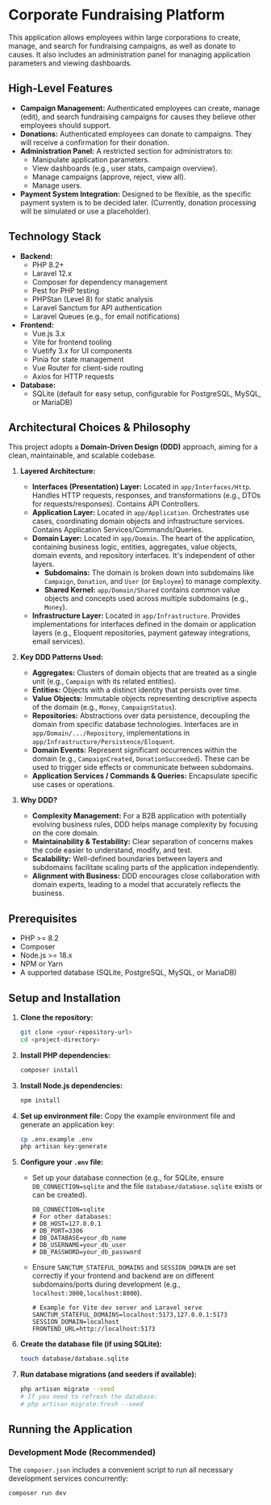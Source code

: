 # Corporate Fundraising Platform

This application allows employees within large corporations to create, manage, and search for fundraising campaigns, as well as donate to causes. It also includes an administration panel for managing application parameters and viewing dashboards.

## High-Level Features

*   **Campaign Management:** Authenticated employees can create, manage (edit), and search fundraising campaigns for causes they believe other employees should support.
*   **Donations:** Authenticated employees can donate to campaigns. They will receive a confirmation for their donation.
*   **Administration Panel:** A restricted section for administrators to:
    *   Manipulate application parameters.
    *   View dashboards (e.g., user stats, campaign overview).
    *   Manage campaigns (approve, reject, view all).
    *   Manage users.
*   **Payment System Integration:** Designed to be flexible, as the specific payment system is to be decided later. (Currently, donation processing will be simulated or use a placeholder).

## Technology Stack

*   **Backend:**
    *   PHP 8.2+
    *   Laravel 12.x
    *   Composer for dependency management
    *   Pest for PHP testing
    *   PHPStan (Level 8) for static analysis
    *   Laravel Sanctum for API authentication
    *   Laravel Queues (e.g., for email notifications)
*   **Frontend:**
    *   Vue.js 3.x
    *   Vite for frontend tooling
    *   Vuetify 3.x for UI components
    *   Pinia for state management
    *   Vue Router for client-side routing
    *   Axios for HTTP requests
*   **Database:**
    *   SQLite (default for easy setup, configurable for PostgreSQL, MySQL, or MariaDB)

## Architectural Choices & Philosophy

This project adopts a **Domain-Driven Design (DDD)** approach, aiming for a clean, maintainable, and scalable codebase.

1.  **Layered Architecture:**
    *   **Interfaces (Presentation) Layer:** Located in `app/Interfaces/Http`. Handles HTTP requests, responses, and transformations (e.g., DTOs for requests/responses). Contains API Controllers.
    *   **Application Layer:** Located in `app/Application`. Orchestrates use cases, coordinating domain objects and infrastructure services. Contains Application Services/Commands/Queries.
    *   **Domain Layer:** Located in `app/Domain`. The heart of the application, containing business logic, entities, aggregates, value objects, domain events, and repository interfaces. It's independent of other layers.
        *   **Subdomains:** The domain is broken down into subdomains like `Campaign`, `Donation`, and `User` (or `Employee`) to manage complexity.
        *   **Shared Kernel:** `app/Domain/Shared` contains common value objects and concepts used across multiple subdomains (e.g., `Money`).
    *   **Infrastructure Layer:** Located in `app/Infrastructure`. Provides implementations for interfaces defined in the domain or application layers (e.g., Eloquent repositories, payment gateway integrations, email services).

2.  **Key DDD Patterns Used:**
    *   **Aggregates:** Clusters of domain objects that are treated as a single unit (e.g., `Campaign` with its related entities).
    *   **Entities:** Objects with a distinct identity that persists over time.
    *   **Value Objects:** Immutable objects representing descriptive aspects of the domain (e.g., `Money`, `CampaignStatus`).
    *   **Repositories:** Abstractions over data persistence, decoupling the domain from specific database technologies. Interfaces are in `app/Domain/.../Repository`, implementations in `app/Infrastructure/Persistence/Eloquent`.
    *   **Domain Events:** Represent significant occurrences within the domain (e.g., `CampaignCreated`, `DonationSucceeded`). These can be used to trigger side effects or communicate between subdomains.
    *   **Application Services / Commands & Queries:** Encapsulate specific use cases or operations.

3.  **Why DDD?**
    *   **Complexity Management:** For a B2B application with potentially evolving business rules, DDD helps manage complexity by focusing on the core domain.
    *   **Maintainability & Testability:** Clear separation of concerns makes the code easier to understand, modify, and test.
    *   **Scalability:** Well-defined boundaries between layers and subdomains facilitate scaling parts of the application independently.
    *   **Alignment with Business:** DDD encourages close collaboration with domain experts, leading to a model that accurately reflects the business.

## Prerequisites

*   PHP >= 8.2
*   Composer
*   Node.js >= 18.x
*   NPM or Yarn
*   A supported database (SQLite, PostgreSQL, MySQL, or MariaDB)

## Setup and Installation

1.  **Clone the repository:**
    ```bash
    git clone <your-repository-url>
    cd <project-directory>
    ```

2.  **Install PHP dependencies:**
    ```bash
    composer install
    ```

3.  **Install Node.js dependencies:**
    ```bash
    npm install
    ```

4.  **Set up environment file:**
    Copy the example environment file and generate an application key:
    ```bash
    cp .env.example .env
    php artisan key:generate
    ```

5.  **Configure your `.env` file:**
    *   Set up your database connection (e.g., for SQLite, ensure `DB_CONNECTION=sqlite` and the file `database/database.sqlite` exists or can be created).
        ```dotenv
        DB_CONNECTION=sqlite
        # For other databases:
        # DB_HOST=127.0.0.1
        # DB_PORT=3306
        # DB_DATABASE=your_db_name
        # DB_USERNAME=your_db_user
        # DB_PASSWORD=your_db_password
        ```
    *   Ensure `SANCTUM_STATEFUL_DOMAINS` and `SESSION_DOMAIN` are set correctly if your frontend and backend are on different subdomains/ports during development (e.g., `localhost:3000,localhost:8000`).
        ```dotenv
        # Example for Vite dev server and Laravel serve
        SANCTUM_STATEFUL_DOMAINS=localhost:5173,127.0.0.1:5173
        SESSION_DOMAIN=localhost
        FRONTEND_URL=http://localhost:5173
        ```

6.  **Create the database file (if using SQLite):**
    ```bash
    touch database/database.sqlite
    ```

7.  **Run database migrations (and seeders if available):**
    ```bash
    php artisan migrate --seed
    # If you need to refresh the database:
    # php artisan migrate:fresh --seed
    ```

## Running the Application

### Development Mode (Recommended)

The `composer.json` includes a convenient script to run all necessary development services concurrently:
```bash
composer run dev
